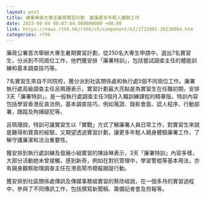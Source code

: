 ```yaml
---
layout: post
title: 廉署舉辦大專生暑期實習計劃　冀讓更多年輕人體驗工作
date: 2023-08-04 08:07:04.000000000 +08:00
link: https://news.rthk.hk/rthk/ch/component/k2/1712001-20230804.htm
categories: rthk
---
```


廉政公署首次舉辦大專生暑期實習計劃，從250名大專生申請中，選出7名實習生，分派到不同崗位工作，他們獲安排「廉署特訓」，包括嘗試調查主任的體能訓練和基本調查技巧等。

7名實習生來自不同院校，獲分派到社區關係處和執行處5個不同崗位工作。廉署執行處高級調查主任呂珮珊表示，實習計劃最大亮點是為實習生在任職初期，安排3天「廉署特訓」，是一般執行處調查主任3個月入職訓練課程的精華版。特訓內容包括學習香港反貪法例，基本調查技巧，例如蒐證、錄影會面、認人程序、行動部署，跟蹤及拘捕疑犯等。

呂珮珊說，特訓可讓實習生以「實戰」方式了解廉署人員日常工作，對實習生來說是難得和寶貴的經驗，又期望透過實習計劃，讓更多年輕人親身體驗廉署工作，了解守護廉潔和法治重要性。

獲安排到執行處訓練及發展小組實習的陳詠琳表示，3天「廉署特訓」內容多樣，大部分活動她未曾接觸，感到新奇，例如在對抗管理中，學習警棍等基本用法，亦有親身觀察助理調查主任在港島鬧市模擬跟蹤行動。  

獲安排到社區關係處傳訊及傳媒事務組實習的蔡欣岐說，在一個多月的實習過程中，參與了不同傳訊工作，包括撰寫新聞稿、籌備記者會及剪報等。
